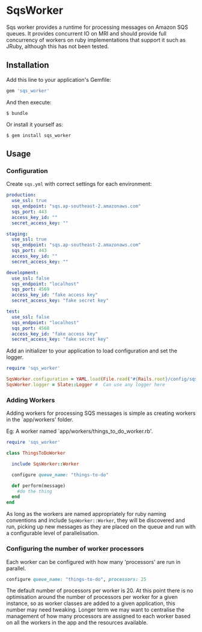 # SqsWorker

Sqs worker provides a runtime for processing messages on Amazon SQS queues. It provides concurrent IO on MRI and should provide full concurrency of workers on ruby implementations that support it such as JRuby, although this has not been tested.

## Installation

Add this line to your application's Gemfile:

```ruby
gem 'sqs_worker'
```

And then execute:

    $ bundle

Or install it yourself as:

    $ gem install sqs_worker

## Usage

### Configuration

Create `sqs.yml` with correct settings for each environment:

```yaml
production:
  use_ssl: true
  sqs_endpoint: "sqs.ap-southeast-2.amazonaws.com"
  sqs_port: 443
  access_key_id: ""
  secret_access_key: ""

staging:
  use_ssl: true
  sqs_endpoint: "sqs.ap-southeast-2.amazonaws.com"
  sqs_port: 443
  access_key_id: ""
  secret_access_key: ""

development:
  use_ssl: false
  sqs_endpoint: "localhost"
  sqs_port: 4569
  access_key_id: "fake access key"
  secret_access_key: "fake secret key"

test:
  use_ssl: false
  sqs_endpoint: "localhost"
  sqs_port: 4568
  access_key_id: "fake access key"
  secret_access_key: "fake secret key"
```

Add an initializer to your application to load configuration and set the logger.

```ruby
require 'sqs_worker'

SqsWorker.configuration = YAML.load(File.read("#{Rails.root}/config/sqs.yml"))[Rails.env]
SqsWorker.logger = Slate::Logger #  Can use any logger here

```

### Adding Workers

Adding workers for processing SQS messages is simple as creating workers in the `app/workers' folder.

Eg: A worker named `app/workers/things_to_do_worker.rb'.

```ruby
require 'sqs_worker'

class ThingsToDoWorker

  include SqsWorker::Worker

  configure queue_name: "things-to-do"

  def perform(message)
    #do the thing
  end
end
```

As long as the workers are named appropriately for ruby naming conventions and include `SqsWorker::Worker`, they will be discovered and run, picking up new messages as they are placed on the queue and run with a configurable level of parallelisation.

### Configuring the number of worker processors

Each worker can be configured with how many 'processors' are run in parallel.

```ruby
configure queue_name: "things-to-do", processors: 25
```

The default number of processors per worker is 20.  At this point there is no optimisation around the number of processors per worker for a given instance, so as worker classes are added to a given application, this number may need tweaking.  Longer term we may want to centralise the management of how many processors are assigned to each worker based on all the workers in the app and the resources available.


